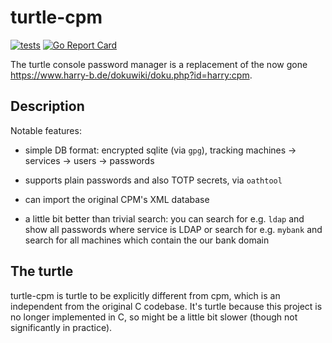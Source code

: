 # turtle-cpm

[![tests](https://github.com/vmiklos/turtle-cpm/workflows/tests/badge.svg)](https://github.com/vmiklos/turtle-cpm/actions)
[![Go Report Card](https://goreportcard.com/badge/github.com/vmiklos/turtle-cpm)](https://goreportcard.com/report/github.com/vmiklos/turtle-cpm)

The turtle console password manager is a replacement of the now gone
<https://www.harry-b.de/dokuwiki/doku.php?id=harry:cpm>.

## Description

Notable features:

- simple DB format: encrypted sqlite (via `gpg`), tracking machines -> services -> users -> passwords

- supports plain passwords and also TOTP secrets, via `oathtool`

- can import the original CPM's XML database

- a little bit better than trivial search: you can search for e.g. `ldap` and show all passwords
  where service is LDAP or search for e.g. `mybank` and search for all machines which contain the
  our bank domain

## The turtle

turtle-cpm is turtle to be explicitly different from cpm, which is an independent from the original
C codebase. It's turtle because this project is no longer implemented in C, so might be a little bit
slower (though not significantly in practice).
